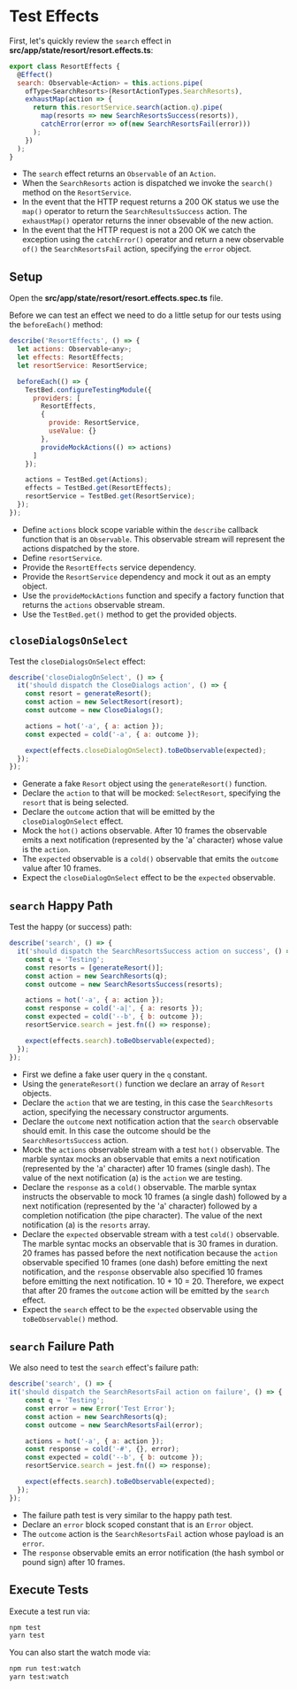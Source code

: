 # Test Effects

First, let's quickly review the `search` effect in **src/app/state/resort/resort.effects.ts**:

```javascript
export class ResortEffects {
  @Effect()
  search: Observable<Action> = this.actions.pipe(
    ofType<SearchResorts>(ResortActionTypes.SearchResorts),
    exhaustMap(action => {
      return this.resortService.search(action.q).pipe(
        map(resorts => new SearchResortsSuccess(resorts)),
        catchError(error => of(new SearchResortsFail(error)))
      );
    })
  );
}
```

* The `search` effect returns an `Observable` of an `Action`.
* When the `SearchResorts` action is dispatched we invoke the `search()` method on the `ResortService`.
* In the event that the HTTP request returns a 200 OK status we use the `map()` operator to return the `SearchResultsSuccess` action. The `exhaustMap()` operator returns the inner obsevable of the new action.
* In the event that the HTTP request is not a 200 OK we catch the exception using the `catchError()` operator and return a new observable `of()` the `SearchResortsFail` action, specifying the `error` object.

## Setup

Open the **src/app/state/resort/resort.effects.spec.ts** file.

Before we can test an effect we need to do a little setup for our tests using the `beforeEach()` method:

```javascript
describe('ResortEffects', () => {
  let actions: Observable<any>;
  let effects: ResortEffects;
  let resortService: ResortService;

  beforeEach(() => {
    TestBed.configureTestingModule({
      providers: [
        ResortEffects,
        {
          provide: ResortService,
          useValue: {}
        },
        provideMockActions(() => actions)
      ]
    });

    actions = TestBed.get(Actions);
    effects = TestBed.get(ResortEffects);
    resortService = TestBed.get(ResortService);
  });
});
```

* Define `actions` block scope variable within the `describe` callback function that is an `Observable`. This observable stream will represent the actions dispatched by the store.
* Define `resortService`.
* Provide the `ResortEffects` service dependency.
* Provide the `ResortService` dependency and mock it out as an empty object.
* Use the `provideMockActions` function and specify a factory function that returns the `actions` observable stream.
* Use the `TestBed.get()` method to get the provided objects.

## `closeDialogsOnSelect`

Test the `closeDialogsOnSelect` effect:

```javascript
describe('closeDialogOnSelect', () => {
  it('should dispatch the CloseDialogs action', () => {
    const resort = generateResort();
    const action = new SelectResort(resort);
    const outcome = new CloseDialogs();

    actions = hot('-a', { a: action });
    const expected = cold('-a', { a: outcome });

    expect(effects.closeDialogOnSelect).toBeObservable(expected);
  });
});
```

* Generate a fake `Resort` object using the `generateResort()` function.
* Declare the `action` to that will be mocked: `SelectResort`, specifying the `resort` that is being selected.
* Declare the `outcome` action that will be emitted by the `closeDialogOnSelect` effect.
* Mock the `hot()` actions observable. After 10 frames the observable emits a next notification (represented by the 'a' character) whose value is the `action`.
* The `expected` observable is a `cold()` observable that emits the `outcome` value after 10 frames.
* Expect the `closeDialogOnSelect` effect to be the `expected` observable.

## `search` Happy Path

Test the happy (or success) path:

```javascript
describe('search', () => {
  it('should dispatch the SearchResortsSuccess action on success', () => {
    const q = 'Testing';
    const resorts = [generateResort()];
    const action = new SearchResorts(q);
    const outcome = new SearchResortsSuccess(resorts);

    actions = hot('-a', { a: action });
    const response = cold('-a|', { a: resorts });
    const expected = cold('--b', { b: outcome });
    resortService.search = jest.fn(() => response);

    expect(effects.search).toBeObservable(expected);
  });
});
```

* First we define a fake user query in the `q` constant.
* Using the `generateResort()` function we declare an array of `Resort` objects.
* Declare the `action` that we are testing, in this case the `SearchResorts` action, specifying the necessary constructor arguments.
* Declare the `outcome` next notification action that the `search` observable should emit. In this case the outcome should be the `SearchResortsSuccess` action.
* Mock the `actions` observable stream with a test `hot()` observable. The marble syntax mocks an observable that emits a next notification (represented by the 'a' character) after 10 frames (single dash). The value of the next notification (a) is the `action` we are testing.
* Declare the `response` as a `cold()` observable. The marble syntax instructs the observable to mock 10 frames (a single dash) followed by a next notification (represented by the 'a' character) followed by a completion notification (the pipe character). The value of the next notification (a) is the `resorts` array.
* Declare the `expected` observable stream with a test `cold()` observable. The marble syntac mocks an observable that is 30 frames in duration. 20 frames has passed before the next notification because the `action` observable specified 10 frames (one dash) before emitting the next notification, and the `response` observable also specified 10 frames before emitting the next notification. 10 + 10 = 20. Therefore, we expect that after 20 frames the `outcome` action will be emitted by the `search` effect.
* Expect the `search` effect to be the `expected` observable using the `toBeObservable()` method.

## `search` Failure Path

We also need to test the `search` effect's failure path:

```javascript
describe('search', () => {
it('should dispatch the SearchResortsFail action on failure', () => {
    const q = 'Testing';
    const error = new Error('Test Error');
    const action = new SearchResorts(q);
    const outcome = new SearchResortsFail(error);

    actions = hot('-a', { a: action });
    const response = cold('-#', {}, error);
    const expected = cold('--b', { b: outcome });
    resortService.search = jest.fn(() => response);

    expect(effects.search).toBeObservable(expected);
  });
});
```

* The failure path test is very similar to the happy path test.
* Declare an `error` block scoped constant that is an `Error` object.
* The `outcome` action is the `SearchResortsFail` action whose payload is an `error`.
* The `response` observable emits an error notification (the hash symbol or pound sign) after 10 frames.

## Execute Tests

Execute a test run via:

```bash
npm test
yarn test
```

You can also start the watch mode via:

```bash
npm run test:watch
yarn test:watch
```